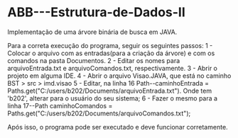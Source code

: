 # ABB---Estrutura-de-Dados-II
Implementação de uma árvore binária de busca em JAVA.

Para a correta execução do programa, seguir os seguintes passos:
1 - Colocar o arquivo com as entradas(para a criação da árvore) e com os comandos na pasta Documentos.
2 - Editar os nomes para arquivoEntrada.txt e arquivoComandos.txt, respectivamente.
3 - Abrir o projeto em alguma IDE.
4 - Abrir o arquivo Visao.JAVA, que está no caminho BST > src > imd.visao
5 - Editar, na linha 16 Path--caminhoEntrada = Paths.get("C:/users/b202/Documents/arquivoEntrada.txt"). Onde tem 'b202', alterar para o usuário do seu sistema;
6 - Fazer o mesmo para a linha 17--Path caminhoComandos = Paths.get("C:/users/b202/Documents/arquivoComandos.txt");

Após isso, o programa pode ser executado e deve funcionar corretamente.
